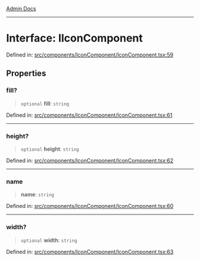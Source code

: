[Admin Docs](/)

---

# Interface: IIconComponent

Defined in: [src/components/IconComponent/IconComponent.tsx:59](https://github.com/PalisadoesFoundation/talawa-admin/blob/main/src/components/IconComponent/IconComponent.tsx#L59)

## Properties

### fill?

> `optional` **fill**: `string`

Defined in: [src/components/IconComponent/IconComponent.tsx:61](https://github.com/PalisadoesFoundation/talawa-admin/blob/main/src/components/IconComponent/IconComponent.tsx#L61)

---

### height?

> `optional` **height**: `string`

Defined in: [src/components/IconComponent/IconComponent.tsx:62](https://github.com/PalisadoesFoundation/talawa-admin/blob/main/src/components/IconComponent/IconComponent.tsx#L62)

---

### name

> **name**: `string`

Defined in: [src/components/IconComponent/IconComponent.tsx:60](https://github.com/PalisadoesFoundation/talawa-admin/blob/main/src/components/IconComponent/IconComponent.tsx#L60)

---

### width?

> `optional` **width**: `string`

Defined in: [src/components/IconComponent/IconComponent.tsx:63](https://github.com/PalisadoesFoundation/talawa-admin/blob/main/src/components/IconComponent/IconComponent.tsx#L63)
